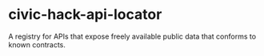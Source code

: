 # civic-hack-api-locator
A registry for APIs that expose freely available public data that conforms to known contracts.
